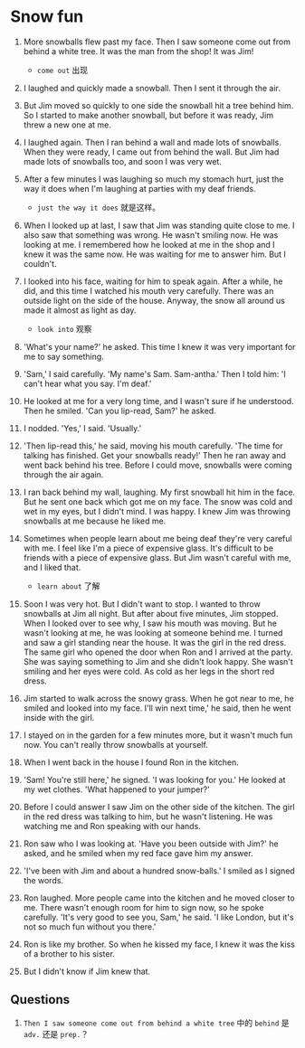 # Snow fun

1. More snowballs flew past my face. Then I saw someone come out from behind a white tree. It was the man from the shop! It was Jim!

   - `come out` 出现

2. I laughed and quickly made a snowball. Then I sent it through the air.

3. But Jim moved so quickly to one side the snowball hit a tree behind him. So I started to make another snowball, but before it was ready, Jim threw a new one at me.

4. I laughed again. Then I ran behind a wall and made lots of snowballs. When they were ready, I came out from behind the wall. But Jim had made lots of snowballs too, and soon I was very wet.

5. After a few minutes I was laughing so much my stomach hurt, just the way it does when I'm laughing at parties with my deaf friends.

   - `just the way it does` 就是这样。

6. When I looked up at last, I saw that Jim was standing quite close to me. I also saw that something was wrong. He wasn't smiling now. He was looking at me. I remembered how he looked at me in the shop and I knew it was the same now. He was waiting for me to answer him. But I couldn't.

7. I looked into his face, waiting for him to speak again. After a while, he did, and this time I watched his mouth very carefully. There was an outside light on the side of the house. Anyway, the snow all around us made it almost as light as day.

   - `look into` 观察

8. 'What's your name?' he asked. This time I knew it was very important for me to say something.

9. 'Sam,' I said carefully. 'My name's Sam. Sam-antha.' Then I told him: 'I can't hear what you say. I'm deaf.'

10. He looked at me for a very long time, and I wasn't sure if he understood. Then he smiled. 'Can you lip-read, Sam?' he asked.

11. I nodded. 'Yes,' I said. 'Usually.'

12. 'Then lip-read this,' he said, moving his mouth carefully. 'The time for talking has finished. Get your snowballs ready!' Then he ran away and went back behind his tree. Before I could move, snowballs were coming through the air again.

13. I ran back behind my wall, laughing. My first snowball hit him in the face. But he sent one back which got me on my face. The snow was cold and wet in my eyes, but I didn't mind. I was happy. I knew Jim was throwing snowballs at me because he liked me.

14. Sometimes when people learn about me being deaf they're very careful with me. I feel like I'm a piece of expensive glass. It's difficult to be friends with a piece of expensive glass. But Jim wasn't careful with me, and I liked that.

    - `learn about` 了解

15. Soon I was very hot. But I didn't want to stop. I wanted to throw snowballs at Jim all night. But after about five minutes, Jim stopped. When I looked over to see why, I saw his mouth was moving. But he wasn't looking at me, he was looking at someone behind me. I turned and saw a girl standing near the house. It was the girl in the red dress. The same girl who opened the door when Ron and I arrived at the party. She was saying something to Jim and she didn't look happy. She wasn't smiling and her eyes were cold. As cold as her legs in the short red dress.

16. Jim started to walk across the snowy grass. When he got near to me, he smiled and looked into my face. I'll win next time,' he said, then he went inside with the girl.

17. I stayed on in the garden for a few minutes more, but it wasn't much fun now. You can't really throw snowballs at yourself.

18. When I went back in the house I found Ron in the kitchen.

19. 'Sam! You're still here,' he signed. 'I was looking for you.' He looked at my wet clothes. 'What happened to your jumper?'

20. Before I could answer I saw Jim on the other side of the kitchen. The girl in the red dress was talking to him, but he wasn't listening. He was watching me and Ron speaking with our hands.

21. Ron saw who I was looking at. 'Have you been outside with Jim?' he asked, and he smiled when my red face gave him my answer.

22. 'I've been with Jim and about a hundred snow-balls.' I smiled as I signed the words.

23. Ron laughed. More people came into the kitchen and he moved closer to me. There wasn't enough room for him to sign now, so he spoke carefully. 'It's very good to see you, Sam,' he said. 'I like London, but it's not so much fun without you there.'

24. Ron is like my brother. So when he kissed my face, I knew it was the kiss of a brother to his sister.

25. But I didn't know if Jim knew that.

## Questions

1. `Then I saw someone come out from behind a white tree` 中的 `behind` 是 `adv.` 还是 `prep.`？
